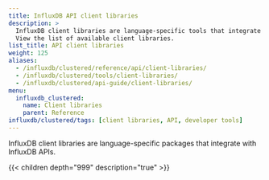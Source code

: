 ```yaml
---
title: InfluxDB API client libraries
description: >
  InfluxDB client libraries are language-specific tools that integrate with InfluxDB APIs.
  View the list of available client libraries.
list_title: API client libraries
weight: 125
aliases:
  - /influxdb/clustered/reference/api/client-libraries/
  - /influxdb/clustered/tools/client-libraries/
  - /influxdb/clustered/api-guide/client-libraries/
menu:
  influxdb_clustered:
    name: Client libraries
    parent: Reference
influxdb/clustered/tags: [client libraries, API, developer tools]
---
```


InfluxDB client libraries are language-specific packages that integrate with InfluxDB APIs.

{{< children depth="999" description="true" >}}
